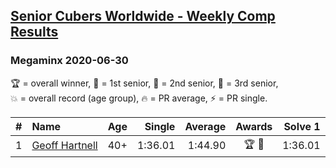 <style>table {white-space: nowrap;}</style>

## [Senior Cubers Worldwide - Weekly Comp Results](/scw-comp/results/)
### Megaminx 2020-06-30

<span style="white-space: nowrap;">🏆 = overall winner</span>, <span style="white-space: nowrap;">🥇 = 1st senior</span>, <span style="white-space: nowrap;">🥈 = 2nd senior</span>, <span style="white-space: nowrap;">🥉 = 3rd senior</span>, <span style="white-space: nowrap;">💥 = overall record (age group)</span>, <span style="white-space: nowrap;">🔥 = PR average</span>, <span style="white-space: nowrap;">⚡ = PR single</span>.

| # | Name | Age | Single | Average | Awards | Solve 1 | Solve 2 | Solve 3 | Solve 4 | Solve 5 | Video |
| :--: | :-- | :--: | --: | --: | :--: | --: | --: | --: | --: | --: | :-- |
| 1 | [Geoff Hartnell](../../persons/geoff_hartnell/minx.md) | 40+ | 1:36.01 | 1:44.90 | 🏆 🥇 | 1:36.01 | 1:41.88 | 2:01.45 | 1:45.68 | 1:47.15 | [Desktop](https://www.facebook.com/events/679860472562391/permalink/680449319170173) / [Mobile](https://m.facebook.com/events/679860472562391?view=permalink&id=680449319170173) |

<!-- Global site tag (gtag.js) - Google Analytics -->
<script async src="https://www.googletagmanager.com/gtag/js?id=UA-86348435-3"></script>
<script>window.dataLayer = window.dataLayer || []; function gtag() {dataLayer.push(arguments);} gtag('js', new Date()); gtag('config', 'UA-86348435-3');</script>
